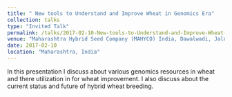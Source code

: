 ```yaml
---
title: " New tools to Understand and Improve Wheat in Genomics Era"
collection: talks
type: "Invited Talk"
permalink: /talks/2017-02-10-New-tools-to-Understand-and-Improve-Wheat-in-Genomics-Era
venue: "Maharashtra Hybrid Seed Company (MAHYCO) India, Dawalwadi, Jalna"
date: 2017-02-10
location: "Maharashtra, India"
---
```


In this presentation I discuss about various genomics resources in wheat and there utilization in for wheat improvement. I also discuss about the current status and future of hybrid wheat breeding.
